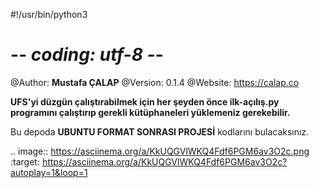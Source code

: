 #!/usr/bin/python3
# -*- coding: utf-8 -*-

@Author: **Mustafa ÇALAP**
@Version: 0.1.4
@Website: https://calap.co

**UFS'yi düzgün çalıştırabilmek için her şeyden önce ilk-açılış.py programını çalıştırıp gerekli kütüphaneleri yüklemeniz gerekebilir.**

Bu depoda **UBUNTU FORMAT SONRASI PROJESİ** kodlarını bulacaksınız.

.. image:: https://asciinema.org/a/KkUQGVlWKQ4Fdf6PGM6av3O2c.png
   :target: https://asciinema.org/a/KkUQGVlWKQ4Fdf6PGM6av3O2c?autoplay=1&loop=1
